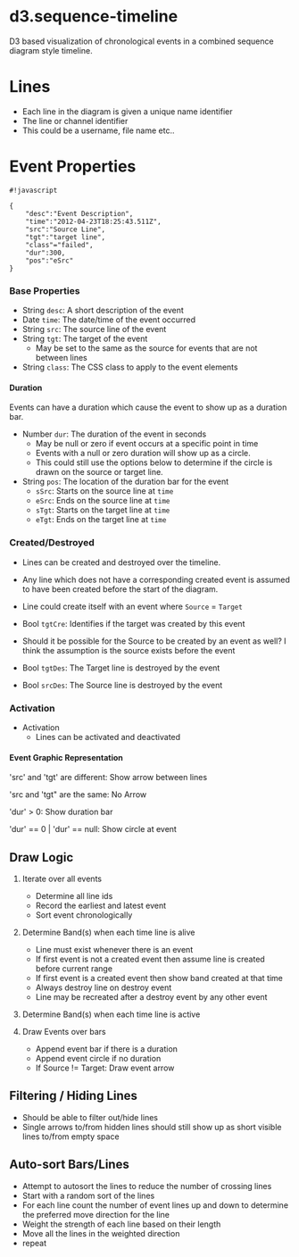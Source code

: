 # d3.sequence-timeline #

D3 based visualization of chronological events in a combined sequence diagram style timeline.

# Lines #
- Each line in the diagram is given a unique name identifier
- The line or channel identifier
- This could be a username, file name etc..
	
# Event Properties #

```
#!javascript

{
    "desc":"Event Description",
    "time":"2012-04-23T18:25:43.511Z",
    "src":"Source Line",
    "tgt":"target line",
    "class"="failed",
    "dur":300,
    "pos":"eSrc"
}
```

### Base Properties ###

- String `desc`: A short description of the event
- Date `time`: The date/time of the event occurred
- String `src`: The source line of the event
- String `tgt`: The target of the event 
    - May be set to the same as the source for events that are not between lines
- String `class`: The CSS class to apply to the event elements


#### Duration ###

Events can have a duration which cause the event to show up as a duration bar. 

- Number `dur`: The duration of the event in seconds
    - May be null or zero if event occurs at a specific point in time
     - Events with a null or zero duration will show up as a circle. 
     - This could still use the options below to determine if the circle is drawn on the source or target line.
- String `pos`: The location of the duration bar for the event
    - `sSrc`: Starts on the source line at `time`
    - `eSrc`: Ends on the source line at `time`
    - `sTgt`: Starts on the target line at `time`
    - `eTgt`: Ends on the target line at `time`

### Created/Destroyed ###

- Lines can be created and destroyed over the timeline. 
- Any line which does not have a corresponding created event is assumed to have been created before the start of the diagram. 

- Line could create itself with an event where `Source` = `Target`

- Bool `tgtCre`: Identifies if the target was created by this event

- Should it be possible for the Source to be created by an event as well? I think the assumption is the source exists before the event

- Bool `tgtDes`: The Target line is destroyed by the event
- Bool `srcDes`: The Source line is destroyed by the event


### Activation ###

- Activation
    - Lines can be activated and deactivated


#### Event Graphic Representation ###

'src' and 'tgt' are different: Show arrow between lines

'src and 'tgt" are the same: No Arrow

'dur' > 0: Show duration bar

'dur' == 0 | 'dur' == null: Show circle at event

	
## Draw Logic ##


1. Iterate over all events
    - Determine all line ids
    - Record the earliest and latest event
    - Sort event chronologically

2. Determine Band(s) when each time line is alive
    - Line must exist whenever there is an event
    - If first event is not a created event then assume line is created before current range
    - If first event is a created event then show band created at that time
    - Always destroy line on destroy event
    - Line may be recreated after a destroy event by any other event	
	
3. Determine Band(s) when each time line is active

4. Draw Events over bars
    - Append event bar if there is a duration
    - Append event circle if no duration
    - If Source != Target: Draw event arrow
	
## Filtering / Hiding Lines ##
- Should be able to filter out/hide lines
- Single arrows to/from hidden lines should still show up as short visible lines to/from empty space	
	

## Auto-sort Bars/Lines ##

- Attempt to autosort the lines to reduce the number of crossing lines
- Start with a random sort of the lines
- For each line count the number of event lines up and down to determine the preferred move direction for the line
- Weight the strength of each line based on their length
- Move all the lines in the weighted direction
- repeat